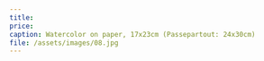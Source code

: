 ```yaml
---
title: 
price:
caption: Watercolor on paper, 17x23cm (Passepartout: 24x30cm)
file: /assets/images/08.jpg
---
```


